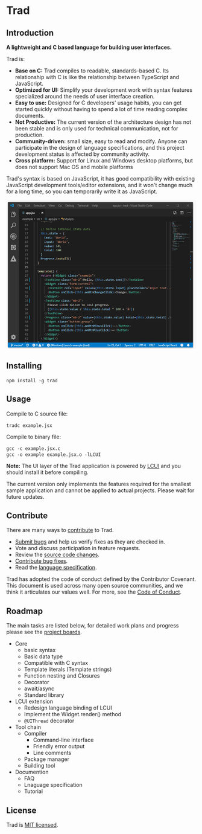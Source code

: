 # Trad

## Introduction

**A lightweight and C based language for building user interfaces.**

Trad is:

- **Base on C:** Trad compiles to readable, standards-based C. Its relationship with C is like the relationship between TypeScript and JavaScript.
- **Optimized for UI:** Simplify your development work with syntax features specialized around the needs of user interface creation.
- **Easy to use:** Designed for C developers' usage habits, you can get started quickly without having to spend a lot of time reading complex documents.
- **Not Productive:** The current version of the architecture design has not been stable and is only used for technical communication, not for production.
- **Community-driven:** small size, easy to read and modify. Anyone can participate in the design of language specifications, and this project development status is affected by community activity.
- **Cross platform:** Support for Linux and Windows desktop platforms, but does not support Mac OS and mobile platforms

Trad's syntax is based on JavaScript, it has good compatibility with existing JavaScript development tools/editor extensions, and it won't change much for a long time, so you can temporarily write it as JavaScript.

![Example](images/example.gif)

## Installing

    npm install -g trad

## Usage

Compile to C source file:

    tradc example.jsx

Compile to binary file:

    gcc -c example.jsx.c
    gcc -o example example.jsx.o -lLCUI

**Note:** The UI layer of the Trad application is powered by [LCUI](https://github.com/lc-soft/LCUI) and you should install it before compiling.

The current version only implements the features required for the smallest sample application and cannot be applied to actual projects. Please wait for future updates.

## Contribute

There are many ways to [contribute](CONTRIBUTING.md) to Trad.

- [Submit bugs](https://github.com/lc-soft/trad/issues) and help us verify fixes as they are checked in.
- Vote and discuss participation in feature requests.
- Review the [source code changes](https://github.com/lc-soft/trad/pulls).
- [Contribute bug fixes](CONTRIBUTING.md).
- Read the [language specification](docs/README.md).

 Trad has adopted the code of conduct defined by the Contributor Covenant. This document is used across many open source communities, and we think it articulates our values well. For more, see the [Code of Conduct](CODE_OF_CONDUCT.md).

## Roadmap

The main tasks are listed below, for detailed work plans and progress please see the [project boards](https://github.com/lc-soft/trad/projects).

- Core
  - basic syntax
  - Basic data type
  - Compatible with C syntax
  - Template literals (Template strings)
  - Function nesting and Closures
  - Decorator
  - await/async
  - Standard library
- LCUI extension
  - Redesign language binding of LCUI
  - Implement the Widget.render() method
  - `@UIThread` decorator
- Tool chain
  - Compiler
    - Command-line interface
    - Friendly error output
    - Line comments
  - Package manager
  - Building tool
- Documention
  - FAQ
  - Lnaguage specification
  - Tutorial

## License

Trad is [MIT licensed](LICENSE).

